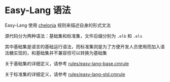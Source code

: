 # Easy-Lang 语法

Easy-Lang 使用 [chelonia](https://github.com/mulam-dev/chelonia) 规则来描述自身的形式文法

源代码分为两种语法：基础集和标准集，文件后缀分别为 `.elb` 和 `.els`

其中基础集是语言的基础运行语法，而标准集则是为了方便开发人员使用而加入语法糖实现的，和基础集并不兼容但可以转换为基础集

关于基础集的详细定义，请参考 [rules/easy-lang-base.cmrule](../rules/easy-lang-base.cmrule)

关于标准集的详细定义，请参考 [rules/easy-lang-std.cmrule](../rules/easy-lang-std.cmrule)

